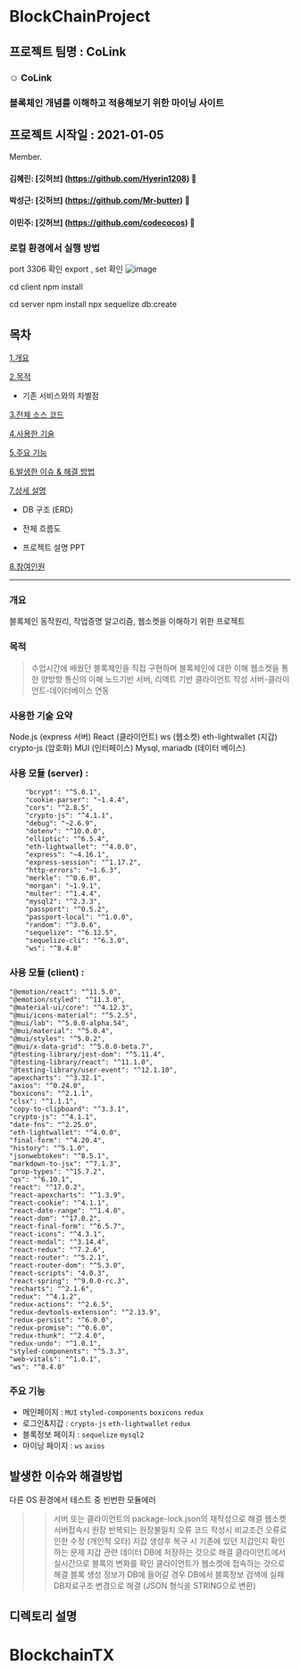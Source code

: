 # BlockChainProject

## 프로젝트 팀명 : CoLink

### :relaxed: CoLink

### 블록체인 개념를 이해하고 적용해보기 위한 마이닝 사이트

## 프로젝트 시작일 : 2021-01-05

Member.

#### 김혜린: [깃허브] (https://github.com/Hyerin1208) :watermelon:

#### 박성근: [깃허브] (https://github.com/Mr-butter) :grapes:

#### 이민주: [깃허브] (https://github.com/codecocos) :strawberry:


### 로컬 환경에서 실행 방법
port 3306 확인
export , set 확인 ![image](https://user-images.githubusercontent.com/89626469/166634031-025e80f4-f3b8-43bc-a0a2-2221f5381207.png)


cd client
npm install

cd server
npm install
npx sequelize db:create

## 목차

[1.개요](#개요)

[2.목적](#목적)

- 기존 서비스와의 차별점

[3.전체 소스 코드](#전체-소스-코드-click)

[4.사용한 기술](#사용한-기술)

[5.주요 기능](#주요-기능)

[6.발생한 이슈 & 해결 방법](#발생한-이슈--해결-방법)

[7.상세 설명](#상세-설명)

- DB 구조 (ERD)

- 전체 흐름도

- 프로젝트 설명 PPT

[8.참여인원](#참여-인원-4명)

---

### 개요

블록체인 동작원리, 작업증명 알고리즘, 웹소켓을 이해하기 위한 프로젝트

### 목적

> 수업시간에 배웠던 블록체인을 직접 구현하며 블록체인에 대한 이해
> 웹소켓을 통한 양방향 통신의 이해
> 노드기반 서버, 리액트 기반 클라이언트 작성
> 서버-클라이언트-데이터베이스 연동

### 사용한 기술 요약

Node.js (express 서버)
React (클라이언트)
ws (웹소켓)
eth-lightwallet (지갑)
crypto-js (암호화)
MUI (인터페이스)
Mysql, mariadb (데이터 베이스)

### 사용 모듈 (server) :

        "bcrypt": "^5.0.1",
        "cookie-parser": "~1.4.4",
        "cors": "^2.8.5",
        "crypto-js": "^4.1.1",
        "debug": "~2.6.9",
        "dotenv": "^10.0.0",
        "elliptic": "^6.5.4",
        "eth-lightwallet": "^4.0.0",
        "express": "~4.16.1",
        "express-session": "^1.17.2",
        "http-errors": "~1.6.3",
        "merkle": "^0.6.0",
        "morgan": "~1.9.1",
        "multer": "^1.4.4",
        "mysql2": "^2.3.3",
        "passport": "^0.5.2",
        "passport-local": "^1.0.0",
        "random": "^3.0.6",
        "sequelize": "^6.12.5",
        "sequelize-cli": "^6.3.0",
        "ws": "^8.4.0"

### 사용 모듈 (client) :

    "@emotion/react": "^11.5.0",
    "@emotion/styled": "^11.3.0",
    "@material-ui/core": "^4.12.3",
    "@mui/icons-material": "^5.2.5",
    "@mui/lab": "^5.0.0-alpha.54",
    "@mui/material": "^5.0.4",
    "@mui/styles": "^5.0.2",
    "@mui/x-data-grid": "^5.0.0-beta.7",
    "@testing-library/jest-dom": "^5.11.4",
    "@testing-library/react": "^11.1.0",
    "@testing-library/user-event": "^12.1.10",
    "apexcharts": "^3.32.1",
    "axios": "^0.24.0",
    "boxicons": "^2.1.1",
    "clsx": "^1.1.1",
    "copy-to-clipboard": "^3.3.1",
    "crypto-js": "^4.1.1",
    "date-fns": "^2.25.0",
    "eth-lightwallet": "^4.0.0",
    "final-form": "^4.20.4",
    "history": "^5.1.0",
    "jsonwebtoken": "^8.5.1",
    "markdown-to-jsx": "^7.1.3",
    "prop-types": "^15.7.2",
    "qs": "^6.10.1",
    "react": "^17.0.2",
    "react-apexcharts": "^1.3.9",
    "react-cookie": "^4.1.1",
    "react-date-range": "^1.4.0",
    "react-dom": "^17.0.2",
    "react-final-form": "^6.5.7",
    "react-icons": "^4.3.1",
    "react-modal": "^3.14.4",
    "react-redux": "^7.2.6",
    "react-router": "^5.2.1",
    "react-router-dom": "^5.3.0",
    "react-scripts": "4.0.3",
    "react-spring": "^9.0.0-rc.3",
    "recharts": "^2.1.6",
    "redux": "^4.1.2",
    "redux-actions": "^2.6.5",
    "redux-devtools-extension": "^2.13.9",
    "redux-persist": "^6.0.0",
    "redux-promise": "^0.6.0",
    "redux-thunk": "^2.4.0",
    "redux-undo": "^1.0.1",
    "styled-components": "^5.3.3",
    "web-vitals": "^1.0.1",
    "ws": "^8.4.0"

### 주요 기능

- 메인페이지 : `MUI` `styled-components` `boxicons` `redux`
- 로그인&지갑 : `crypto-js` `eth-lightwallet` `redux`
- 블록정보 페이지 : `sequelize` `mysql2`
- 마이닝 페이지 : `ws` `axios`

## 발생한 이슈와 해결방법

다른 OS 환경에서 테스트 중 빈번한 모듈에러

> > 서버 또는 클라이언트의 package-lock.json의 재작성으로 해결
> > 웹소켓 서버접속시 원장 반복되는 원장불일치 오류
> > 코드 작성시 비교조건 오류로 인한 수정 (개인적 오타)
> > 지갑 생성후 복구 시 기존에 있던 지갑인지 확인하는 문제
> > 지갑 관련 데이터 DB에 저장하는 것으로 해결
> > 클라이언트에서 실시간으로 블록의 변화를 확인
> > 클라이언트가 웹소켓에 접속하는 것으로 해결
> > 블록 생성 정보가 DB에 들어갈 경우 DB에서 블록정보 검색에 실패
> > DB자료구조 변경으로 해결 (JSON 형식을 STRING으로 변환)

## 디렉토리 설명
# BlockchainTX
